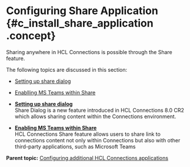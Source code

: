 # Configuring Share Application {#c_install_share_application .concept}

Sharing anywhere in HCL Connections is possible through the Share feature.

The following topics are discussed in this section:

-   [Setting up share dialog](c_install_share_dialog.md)
-   [Enablling MS Teams within Share](c_install_enable_ms_teams_share.md)

-   **[Setting up share dialog](../install/c_install_share_dialog.md)**  
Share Dialog is a new feature introduced in HCL Connections 8.0 CR2 which allows sharing content within the Connections environment.
-   **[Enabling MS Teams within Share](../install/c_install_enable_ms_teams_share.md)**  
HCL Connections Share feature allows users to share link to connections content not only within Connections but also with other third-party applications, such as Microsoft Teams

**Parent topic:** [Configuring additional HCL Connections applications](../install/t_inst_config_addons.md)

